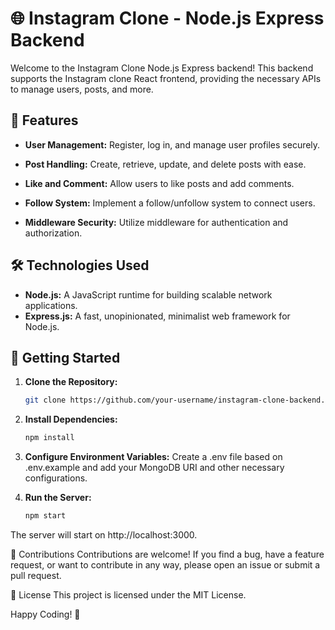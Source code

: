 # 🌐 Instagram Clone - Node.js Express Backend

Welcome to the Instagram Clone Node.js Express backend! This backend supports the Instagram clone React frontend, providing the necessary APIs to manage users, posts, and more.

## 🚀 Features

- **User Management:**
  Register, log in, and manage user profiles securely.

- **Post Handling:**
  Create, retrieve, update, and delete posts with ease.

- **Like and Comment:**
  Allow users to like posts and add comments.

- **Follow System:**
  Implement a follow/unfollow system to connect users.

- **Middleware Security:**
  Utilize middleware for authentication and authorization.

## 🛠️ Technologies Used

- **Node.js:** A JavaScript runtime for building scalable network applications.
- **Express.js:** A fast, unopinionated, minimalist web framework for Node.js.

## 🚦 Getting Started

1. **Clone the Repository:**
   ```bash
   git clone https://github.com/your-username/instagram-clone-backend.git

2. **Install Dependencies:**
    ```bash
    npm install
    
3. **Configure Environment Variables:**
    Create a .env file based on .env.example and add your MongoDB URI and other necessary configurations.

4. **Run the Server:**
    ```bash
    npm start
The server will start on http://localhost:3000.

🤝 Contributions
Contributions are welcome! If you find a bug, have a feature request, or want to contribute in any way, please open an issue or submit a pull request.

📄 License
This project is licensed under the MIT License.

Happy Coding! 🚀
